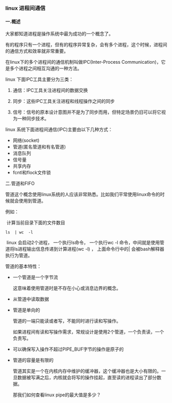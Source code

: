 ### linux 进程间通信

#### 一.概述

大家都知道进程是操作系统中最为成功的一个概念了。

有的程序只有一个进程，但有的程序异常复杂，会有多个进程，这个时候，进程间的通信方式和效率就非常重要。

在linux下的多个进程间的通信机制叫做IPC(Inter-Process Communication)，它是多个进程之间相互沟通的一种方法。

linux 下面IPC工具主要分为三类：

1. 通信：IPC工具关注进程间的数据交换

2. 同步：这些IPC工具关注进程和线程操作之间的同步

3. 信号：信号的原本设计意图并不是为了同步而用，但特定场景仍旧可以将它视为一种同步技术。

   

linux 系统下面进程间通信(IPC)主要由以下几种方式：

-  网络(socket)
- 管道(匿名管道和有名管道)
- 消息队列
- 信号量
- 共享内存
- fcntl和flock文件锁



二.管道和FIFO

管道这个概念使用linux系统的人应该非常熟悉。比如我们平常使用linux命令的时候就会使用到管道。

例如：

​	计算当前目录下面的文件数目   

```
ls  | wc  -l
```

​        linux 会启动2个进程， 一个执行ls命令， 一个执行wc -l 命令，中间就是使用管道将ls进程输出信息传递到计算进程(wc -l) ， 上面命令行中的| 会被bash解释器执行为管道。

管道的基本特性：



- 一个管道是一个字节流

  这意味着使用管道时是不存在小心或消息边界的概念。

  

- 从管道中读取数据

  

- 管道是单向的

  管道的一端只能读或者写，不能同时进行读和写操作。

  如果进程间有读和写操作需求，常规设计是使用2个管道，一个负责读，一个负责写。

  

- 可以确保写入操作不超过PIPE_BUF字节的操作是原子的

  

- 管道的容量是有限的

  管道其实是一个在内核内存中维护的缓冲器，这个缓冲器也是大小有限的。一旦数据被写满之后，内核就会将写的操作挂起，直至读的进程读出了部分数据。

  那我们如何查看linux pipe的最大值是多少？ 

  

  

  



